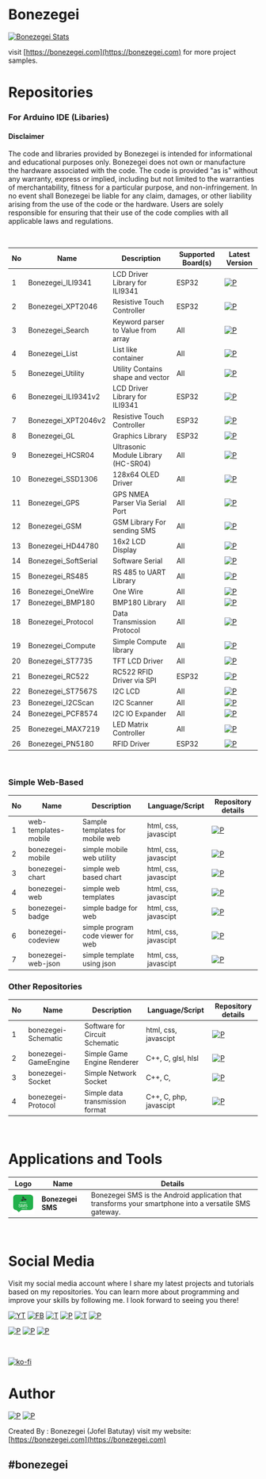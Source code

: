 # Bonezegei
[![Bonezegei Stats](https://github-readme-stats.vercel.app/api?username=bonezegei&show_icons=true&theme=default#gh-light-mode-only)](https://bonezegei.com)

visit [https://bonezegei.com](https://bonezegei.com) for more project samples.



# Repositories
### For Arduino IDE (Libaries)

  <h4>Disclaimer</h4>
  <p>The code and libraries provided by Bonezegei is intended for informational and educational purposes only. Bonezegei does not own or manufacture the hardware associated with the code. The code is provided "as is" without any warranty, express or implied, including but not limited to the warranties of merchantability, fitness for a particular purpose, and non-infringement. In no event shall Bonezegei be liable for any claim, damages, or other liability arising from the use of the code or the hardware. Users are solely responsible for ensuring that their use of the code complies with all applicable laws and regulations.</p>
<br>


| No | Name | Description| Supported Board(s) | Latest Version  |
|-----|-----|---|---|---|
|  1  | Bonezegei_ILI9341     | LCD Driver Library for ILI9341     |ESP32   |[![P](https://img.shields.io/github/v/release/bonezegei/Bonezegei_ILI9341)](https://github.com/bonezegei/Bonezegei_ILI9341)        |
|  2  | Bonezegei_XPT2046     | Resistive Touch Controller         |ESP32   |[![P](https://img.shields.io/github/v/release/bonezegei/Bonezegei_XPT2046)](https://github.com/bonezegei/Bonezegei_XPT2046)        |
|  3  | Bonezegei_Search      | Keyword parser to Value from array |All     |[![P](https://img.shields.io/github/v/release/bonezegei/Bonezegei_Search)](https://github.com/bonezegei/Bonezegei_Search)          |
|  4  | Bonezegei_List        | List like container                |All     |[![P](https://img.shields.io/github/v/release/bonezegei/Bonezegei_List)](https://github.com/bonezegei/Bonezegei_List)              |
|  5  | Bonezegei_Utility     | Utility Contains shape and vector  |All     |[![P](https://img.shields.io/github/v/release/bonezegei/Bonezegei_Utility)](https://github.com/bonezegei/Bonezegei_Utility)        |
|  6  | Bonezegei_ILI9341v2   | LCD Driver Library for ILI9341     |ESP32   |[![P](https://img.shields.io/github/v/release/bonezegei/Bonezegei_ILI9341v2)](https://github.com/bonezegei/Bonezegei_ILI9341v2)    |
|  7  | Bonezegei_XPT2046v2   | Resistive Touch Controller         |ESP32   |[![P](https://img.shields.io/github/v/release/bonezegei/Bonezegei_XPT2046v2)](https://github.com/bonezegei/Bonezegei_XPT2046v2)    |
|  8  | Bonezegei_GL          | Graphics Library                   |ESP32   |[![P](https://img.shields.io/github/v/release/bonezegei/Bonezegei_GL)](https://github.com/bonezegei/Bonezegei_GL)                  |
|  9  | Bonezegei_HCSR04      | Ultrasonic Module Library (HC-SR04)|All     |[![P](https://img.shields.io/github/v/release/bonezegei/Bonezegei_HCSR04)](https://github.com/bonezegei/Bonezegei_HCSR04)          |
|  10 | Bonezegei_SSD1306     | 128x64 OLED Driver                 |All     |[![P](https://img.shields.io/github/v/release/bonezegei/Bonezegei_SSD1306)](https://github.com/bonezegei/Bonezegei_SSD1306)        |
|  11 | Bonezegei_GPS         | GPS NMEA Parser Via Serial Port    |All     |[![P](https://img.shields.io/github/v/release/bonezegei/Bonezegei_GPS)](https://github.com/bonezegei/Bonezegei_GPS)                |
|  12 | Bonezegei_GSM         | GSM Library For sending SMS        |All     |[![P](https://img.shields.io/github/v/release/bonezegei/Bonezegei_GSM)](https://github.com/bonezegei/Bonezegei_GSM)                |
|  13 | Bonezegei_HD44780     | 16x2 LCD Display                   |All     |[![P](https://img.shields.io/github/v/release/bonezegei/Bonezegei_HD44780)](https://github.com/bonezegei/Bonezegei_HD44780)        |
|  14 | Bonezegei_SoftSerial  | Software Serial                    |All     |[![P](https://img.shields.io/github/v/release/bonezegei/Bonezegei_SoftSerial)](https://github.com/bonezegei/Bonezegei_SoftSerial)  |
|  15 | Bonezegei_RS485       | RS 485 to UART Library             |All     |[![P](https://img.shields.io/github/v/release/bonezegei/Bonezegei_RS485)](https://github.com/bonezegei/Bonezegei_RS485)            |
|  16 | Bonezegei_OneWire     | One Wire                           |All     |[![P](https://img.shields.io/github/v/release/bonezegei/Bonezegei_OneWire)](https://github.com/bonezegei/Bonezegei_OneWire)        |
|  17 | Bonezegei_BMP180      | BMP180 Library                     |All     |[![P](https://img.shields.io/github/v/release/bonezegei/Bonezegei_BMP180)](https://github.com/bonezegei/Bonezegei_BMP180)          |
|  18 | Bonezegei_Protocol    | Data Transmission Protocol         |All     |[![P](https://img.shields.io/github/v/release/bonezegei/Bonezegei_Protocol)](https://github.com/bonezegei/Bonezegei_Protocol)      |
|  19 | Bonezegei_Compute     | Simple Compute library             |All     |[![P](https://img.shields.io/github/v/release/bonezegei/Bonezegei_Compute)](https://github.com/bonezegei/Bonezegei_Compute)        |
|  20 | Bonezegei_ST7735      | TFT LCD Driver                     |All     |[![P](https://img.shields.io/github/v/release/bonezegei/Bonezegei_ST7735)](https://github.com/bonezegei/Bonezegei_ST7735)          |
|  21 | Bonezegei_RC522       | RC522 RFID Driver via SPI          |ESP32   |[![P](https://img.shields.io/github/v/release/bonezegei/Bonezegei_RC522)](https://github.com/bonezegei/Bonezegei_RC522)            |
|  22 | Bonezegei_ST7567S     | I2C LCD                            |All     |[![P](https://img.shields.io/github/v/release/bonezegei/Bonezegei_ST7567S)](https://github.com/bonezegei/Bonezegei_ST7567S)        |
|  23 | Bonezegei_I2CScan     | I2C Scanner                        |All     |[![P](https://img.shields.io/github/v/release/bonezegei/Bonezegei_I2CScan)](https://github.com/bonezegei/Bonezegei_I2CScan)        |
|  24 | Bonezegei_PCF8574     | I2C IO Expander                    |All     |[![P](https://img.shields.io/github/v/release/bonezegei/Bonezegei_PCF8574)](https://github.com/bonezegei/Bonezegei_PCF8574)        |
|  25 | Bonezegei_MAX7219     | LED Matrix Controller              |All     |[![P](https://img.shields.io/github/v/release/bonezegei/Bonezegei_MAX7219)](https://github.com/bonezegei/Bonezegei_MAX7219)        |
|  26 | Bonezegei_PN5180      | RFID Driver                        |ESP32   |[![P](https://img.shields.io/github/v/release/bonezegei/Bonezegei_PN5180)](https://github.com/bonezegei/Bonezegei_PN5180)        |


<br>

### Simple Web-Based 
| No | Name | Description| Language/Script | Repository details  |
|-----|-----|---|---|---|
|  1  | web-templates-mobile  | Sample templates for mobile web    |html, css, javascipt   |[![P](https://img.shields.io/badge/Samples-2-green)](https://github.com/bonezegei/web-templates-mobile) |
|  2  | bonezegei-mobile      | simple mobile web utility          |html, css, javascipt   |[![P](https://img.shields.io/badge/Samples-3-green)](https://github.com/bonezegei/bonezegei-mobile)     |
|  3  | bonezegei-chart       | simple web based chart             |html, css, javascipt   |[![P](https://img.shields.io/badge/Samples-0-red)](https://github.com/bonezegei/bonezegei-chart)        |
|  4  | bonezegei-web         | simple web templates               |html, css, javascipt   |[![P](https://img.shields.io/badge/Samples-0-red)](https://github.com/bonezegei/bonezegei-web)          |
|  5  | bonezegei-badge       | simple badge for web               |html, css, javascipt   |[![P](https://img.shields.io/badge/Samples-5-green)](https://github.com/bonezegei/bonezegei-badge)      |
|  6  | bonezegei-codeview    | simple program code viewer for web |html, css, javascipt   |[![P](https://img.shields.io/badge/Samples-0-red)](https://github.com/bonezegei/bonezegei-codeview)     |
|  7  | bonezegei-web-json    | simple template using json         |html, css, javascipt   |[![P](https://img.shields.io/badge/Samples-0-red)](https://github.com/bonezegei/bonezegei-web-json)     |

### Other Repositories
| No | Name | Description| Language/Script | Repository details  |
|-----|-----|---|---|---|
|  1  | bonezegei-Schematic       | Software for Circuit Schematic    |html, css, javascipt   |[![P](https://img.shields.io/badge/Samples-0-red)](https://github.com/bonezegei/bonezegei-schematic)      |
|  2  | bonezegei-GameEngine      | Simple Game Engine Renderer       |C++, C, glsl, hlsl     |[![P](https://img.shields.io/badge/Samples-0-red)](https://github.com/bonezegei/bonezegei-GameEngine)     |
|  3  | bonezegei-Socket          | Simple Network Socket             |C++, C,                |[![P](https://img.shields.io/badge/Samples-2-green)](https://github.com/bonezegei/bonezegei-Socket)       |
|  4  | bonezegei-Protocol        | Simple data transmission format   |C++, C, php, javascipt |[![P](https://img.shields.io/badge/Samples-0-red)](https://github.com/bonezegei/bonezegei-Protocol)       |

<br>

# Applications and Tools
| Logo | Name |Details|
|-----|-----|-------|
|[![P](resources/app/bonezegeiSMS64.png)](https://github.com/bonezegei/Bonezegei-SMS)|<strong>Bonezegei SMS </strong> | Bonezegei SMS is the Android application that transforms your smartphone into a versatile SMS gateway. |

<br>

# Social Media
Visit my social media account where I share my latest projects and tutorials based on my repositories. 
You can learn more about programming and improve your skills by following me. I look forward to seeing you there!

[![YT](https://img.shields.io/badge/bonezegei-%23FF0000.svg?style=for-the-badge&logo=YouTube&logoColor=white)](https://www.youtube.com/@bonezegei)
[![FB](https://img.shields.io/badge/bonezegei-%231877F2.svg?style=for-the-badge&logo=Facebook&logoColor=white)](https://www.facebook.com/bonezegei)
[![T](https://img.shields.io/badge/bonezegei-%23000000.svg?style=for-the-badge&logo=TikTok&logoColor=white)](https://www.tiktok.com/@bonezegei)
[![P](https://img.shields.io/badge/bonezegei-414141.svg?style=for-the-badge&logo=GooglePlay&logoColor=white)](https://play.google.com/store/apps/dev?id=8426300773785370299)
[![T](https://img.shields.io/badge/_bonezegei-%231DA1F2.svg?style=for-the-badge&logo=Twitter&logoColor=white)](https://twitter.com/_bonezegei)
[![P](https://img.shields.io/badge/bonezegei-%23E60023.svg?style=for-the-badge&logo=Pinterest&logoColor=white)](https://www.pinterest.ph/bonezegei/)

[![P](https://img.shields.io/badge/bonezegei-F96854.svg?style=for-the-badge&logo=Patreon&logoColor=white)](patreon.com/Bonezegei)
[![P](https://img.shields.io/badge/bonezegei-12100E.svg?style=for-the-badge&logo=Medium&logoColor=white)](https://medium.com/@bonezegei)
[![P](https://img.shields.io/badge/Bonezegei-FF4500.svg?style=for-the-badge&logo=Reddit&logoColor=white)](https://www.reddit.com/r/bonezegei/)


<br>

[![ko-fi](https://ko-fi.com/img/githubbutton_sm.svg)](https://ko-fi.com/T6T0POG30)



# Author
[![P](https://img.shields.io/badge/linkedin-%230077B5.svg?style=for-the-badge&logo=linkedin&logoColor=white)](https://www.linkedin.com/in/jofelbatutay)
[![P](https://img.shields.io/badge/ResearchGate-00CCBB?style=for-the-badge&logo=ResearchGate&logoColor=white)](https://www.researchgate.net/profile/Jofel-Batutay)


Created By : Bonezegei (Jofel Batutay)
visit my website:
[https://bonezegei.com](https://bonezegei.com)

## #bonezegei

